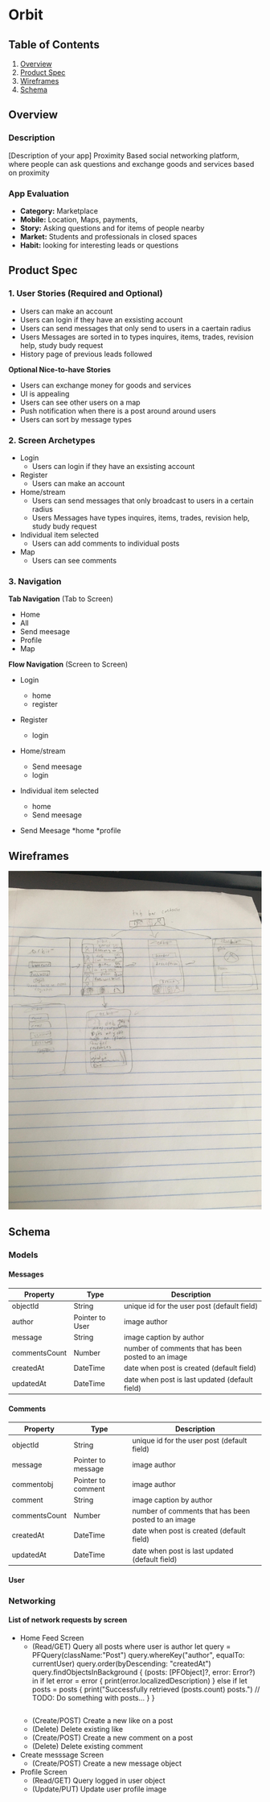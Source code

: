 # Orbit

## Table of Contents
1. [Overview](#Overview)
1. [Product Spec](#Product-Spec)
1. [Wireframes](#Wireframes)
2. [Schema](#Schema)

## Overview
### Description
[Description of your app]
Proximity Based social networking platform, where people can ask questions and exchange goods and services based on proximity

### App Evaluation

- **Category:** Marketplace
- **Mobile:** Location, Maps, payments,
- **Story:** Asking questions and for items of people nearby
- **Market:** Students and professionals in closed spaces 
- **Habit:** looking for interesting leads or questions


## Product Spec

### 1. User Stories (Required and Optional)

* Users can make an account
* Users can login if they have an exsisting account
* Users can send messages that only send to users in a caertain radius
* Users Messages are sorted in to types inquires, items, trades, revision help, study budy request
* History page of previous leads followed



**Optional Nice-to-have Stories**

* Users can exchange money for goods and services
* UI is appealing 
* Users can see other users on a map
* Push notification when there is a post around around users
* Users can sort by message types


### 2. Screen Archetypes

* Login
    * Users can login if they have an exsisting account
* Register
    * Users can make an account
* Home/stream
    * Users can send messages that only broadcast to users in a certain radius
    * Users Messages have  types inquires, items, trades, revision help, study budy request
* Individual item selected
   * Users can add comments to individual posts
* Map
   * Users can see comments

   

### 3. Navigation

**Tab Navigation** (Tab to Screen)

* Home
* All
* Send meesage
* Profile
* Map

**Flow Navigation** (Screen to Screen)

* Login
    * home
    * register 
   
* Register
    * login

* Home/stream
    * Send meesage
    * login
    
* Individual item selected
    * home 
    * Send meesage
    
* Send Meesage 
   *home 
   *profile


## Wireframes
<img src="https://github.com/prycey/orbit/blob/master/orbit.jpg" width=600>



## Schema 
### Models
#### Messages

   | Property      | Type     | Description |
   | ------------- | -------- | ------------|
   | objectId      | String   | unique id for the user post (default field) |
   | author        | Pointer to User| image author |
   | message       | String   | image caption by author |
   | commentsCount | Number   | number of comments that has been posted to an image |
   | createdAt     | DateTime | date when post is created (default field) |
   | updatedAt     | DateTime | date when post is last updated (default field) |
   
#### Comments 
 | Property      | Type     | Description |
   | ------------- | -------- | ------------|
   | objectId      | String   | unique id for the user post (default field) |
   | message       | Pointer to message| image author |
   | commentobj       | Pointer to comment| image author |
   | comment       | String   | image caption by author |
   | commentsCount | Number   | number of comments that has been posted to an image |
   | createdAt     | DateTime | date when post is created (default field) |
   | updatedAt     | DateTime | date when post is last updated (default field) |
#### User
####
  
### Networking
#### List of network requests by screen
   - Home Feed Screen
      - (Read/GET) Query all posts where user is author
         let query = PFQuery(className:"Post")
         query.whereKey("author", equalTo: currentUser)
         query.order(byDescending: "createdAt")
         query.findObjectsInBackground { (posts: [PFObject]?, error: Error?) in
            if let error = error { 
               print(error.localizedDescription)
            } else if let posts = posts {
               print("Successfully retrieved \(posts.count) posts.")
           // TODO: Do something with posts...
            }
         }
         ```
      - (Create/POST) Create a new like on a post
      - (Delete) Delete existing like
      - (Create/POST) Create a new comment on a post
      - (Delete) Delete existing comment
   - Create messsage Screen
      - (Create/POST) Create a new message object
   - Profile Screen
      - (Read/GET) Query logged in user object
      - (Update/PUT) Update user profile image
